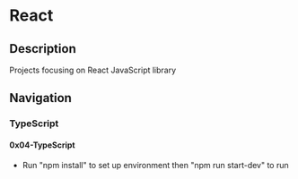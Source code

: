 # React

## Description

Projects focusing on React JavaScript library

## Navigation

### TypeScript

#### 0x04-TypeScript
- Run "npm install" to set up environment then "npm run start-dev" to run
